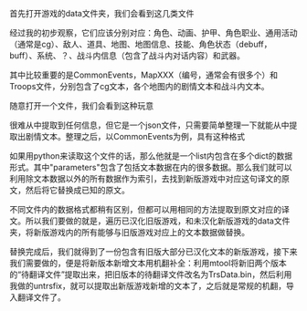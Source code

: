首先打开游戏的data文件夹，我们会看到这几类文件

经过我的初步观察，它们应该分别对应：角色、动画、护甲、角色职业、通用活动（通常是cg）、敌人、道具、地图、地图信息、技能、角色状态（debuff，buff）、系统、？、战斗内信息（包含了战斗内对话内容）和武器。

其中比较重要的是CommonEvents，MapXXX（编号，通常会有很多个）和Troops文件，分别包含了cg文本，各个地图内的剧情文本和战斗内文本。

随意打开一个文件，我们会看到这种玩意

很难从中提取到任何信息，但它是一个json文件，只需要简单整理一下就能从中提取出剧情文本。整理之后，以CommonEvents为例，具有这种格式

如果用python来读取这个文件的话，那么他就是一个list内包含在多个dict的数据形式。其中"parameters"包含了包括文本数据在内的很多数据。那么我们就可以利用除文本数据以外的所有数据作为索引，去找到新版游戏中对应这句译文的原文，然后将它替换成已知的原文。

不同文件内的数据格式都稍有区别，但都可以用相同的方法提取到原文对应的译文。所以我们要做的就是，遍历已汉化旧版游戏，和未汉化新版游戏的data文件夹，将新版游戏内的所有能够与旧版游戏对应上的文本数据做替换。

替换完成后，我们就得到了一份包含有旧版大部分已汉化文本的新版游戏，接下来我们需要做的，便是将新版本新增文本用机翻补全：利用mtool将新旧两个版本的“待翻译文件”提取出来，把旧版本的待翻译文件改名为TrsData.bin，然后利用我做的untrsfix，就可以提取出新版游戏新增的文本了，之后就是常规的机翻，导入翻译文件了。
